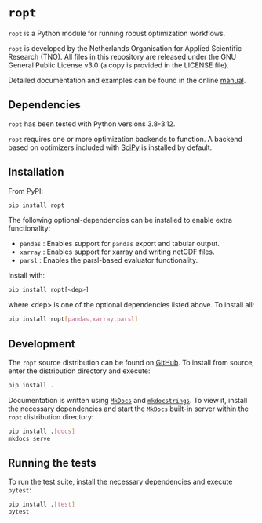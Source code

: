 # `ropt`
`ropt` is a Python module for running robust optimization workflows.

`ropt` is developed by the Netherlands Organisation for Applied Scientific
Research (TNO). All files in this repository are released under the GNU General
Public License v3.0 (a copy is provided in the LICENSE file).

Detailed documentation and examples can be found in the online
[manual](https://tno-ropt.github.io/ropt/).


## Dependencies
`ropt` has been tested with Python versions 3.8-3.12.

`ropt` requires one or more optimization backends to function. A backend based
on optimizers included with [SciPy](https://scipy.org/) is installed by default.


## Installation
From PyPI:
```bash
pip install ropt
```

The following optional-dependencies can be installed to enable extra functionality:

- `pandas` : Enables support for `pandas` export and tabular output.
- `xarray` : Enables support for xarray and writing netCDF files.
- `parsl`  : Enables the parsl-based evaluator functionality.

Install with:
```bash
pip install ropt[<dep>]
```
where \<dep\> is one of the optional dependencies listed above. To install all:
```bash
pip install ropt[pandas,xarray,parsl]
```


## Development
The `ropt` source distribution can be found on
[GitHub](https://github.com/tno-ropt/ropt). To install from source, enter the
distribution directory and execute:

```bash
pip install .
```

Documentation is written using [`MkDocs`](https://www.mkdocs.org/) and
[`mkdocstrings`](https://mkdocstrings.github.io/). To view it, install the
necessary dependencies and start the `MkDocs` built-in server within the `ropt`
distribution directory:

```bash
pip install .[docs]
mkdocs serve
```

## Running the tests
To run the test suite, install the necessary dependencies and execute `pytest`:

```bash
pip install .[test]
pytest
```
